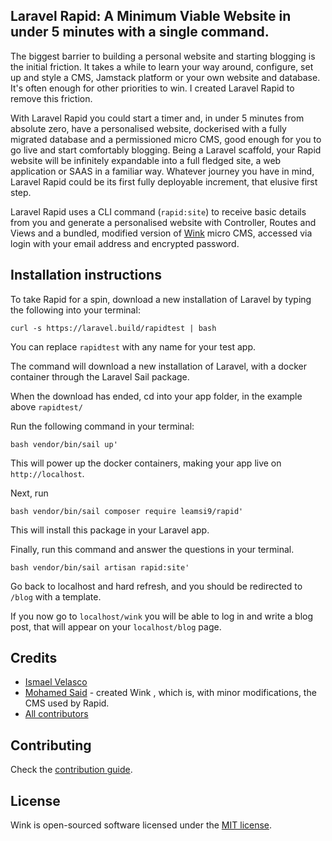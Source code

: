 ## Laravel Rapid: A Minimum Viable Website in under 5 minutes with a single command.

The biggest barrier to building a personal website and starting blogging is the initial friction. It takes a while to learn your way around, configure, set up and style a CMS, Jamstack platform or your own website and database. It's often enough for other priorities to win. I created Laravel Rapid to remove this friction.

With Laravel Rapid you could start a timer and, in under 5 minutes from absolute zero, have a personalised website, dockerised with a fully migrated database and a permissioned micro CMS, good enough for you to go live and start comfortably blogging. Being a Laravel scaffold, your Rapid website will be infinitely expandable into a full fledged site, a web application or SAAS in a familiar way. Whatever journey you have in mind, Laravel Rapid could be its first fully deployable increment, that elusive first step.


Laravel Rapid uses a CLI command (`rapid:site`) to receive basic details from you and generate a personalised website with Controller, Routes and Views and a bundled, modified version of [Wink](https://github.com/themsaid/wink) micro CMS, accessed via login with your email address and encrypted password.

## Installation instructions

To take Rapid for a spin, download a new installation of Laravel by typing the following into your terminal:
```
curl -s https://laravel.build/rapidtest | bash

```
You can replace `rapidtest` with any name for your test app.

The command will download a new installation of Laravel, with a docker container through the Laravel Sail package.

When the download has ended, cd into your app folder, in the example above `rapidtest/`

Run the following command in your terminal:
```
bash vendor/bin/sail up'
```
This will power up the docker containers, making your app live on `http://localhost`.

Next, run 
```
bash vendor/bin/sail composer require leamsi9/rapid'
```
This will install this package in your Laravel app.

Finally, run this command and answer the questions in your terminal.

```
bash vendor/bin/sail artisan rapid:site'
```
Go back to localhost and hard refresh, and you should be redirected to `/blog` with a template.

If you now go to `localhost/wink` you will be able to log in and write a blog post, that will appear on your `localhost/blog` page.

## Credits
- [Ismael Velasco](https://github.com/Leamsi9)
- [Mohamed Said](https://github.com/themsaid) - created Wink , which is, with minor modifications, the CMS used by Rapid.
- [All contributors](https://github.com/Leamsi9/laravel-rapid/contributors)

## Contributing

Check the [contribution guide](CONTRIBUTING.md).

## License

Wink is open-sourced software licensed under the [MIT license](https://opensource.org/licenses/MIT).
